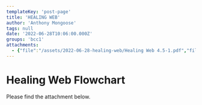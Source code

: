 ```yaml
---
templateKey: 'post-page'
title: 'HEALING WEB'
author: 'Anthony Mongoose'
tags: null
date: '2022-06-28T10:06:00.000Z'
groups: 'bcc1'
attachments:
  - {"file":"/assets/2022-06-28-healing-web/Healing Web 4.5-1.pdf","fileName":"Healing Web 4.5-1"}
---
```


# Healing Web Flowchart

Please find the attachment below.
